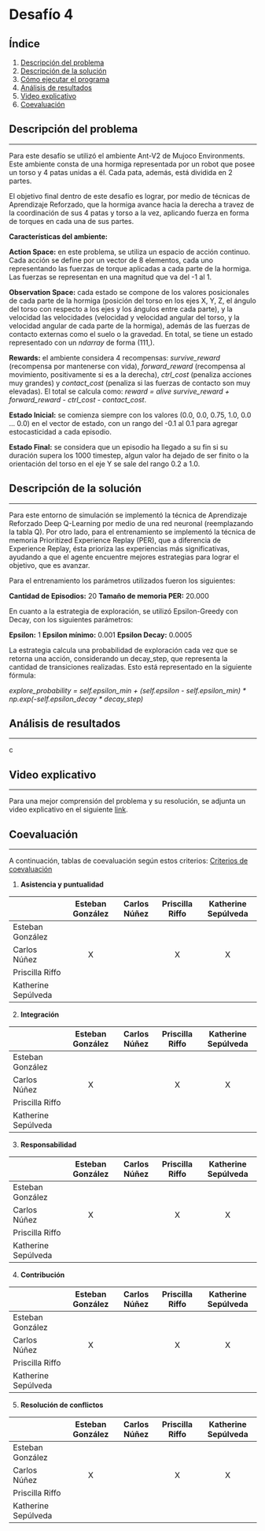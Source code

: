 # Desafío 4
## Índice
1. [Descripción del problema](#descripción-del-problema)
2. [Descripción de la solución](#descripción-de-la-solución)
3. [Cómo ejecutar el programa](#cómo-ejecutar-el-programa)
4. [Análisis de resultados](#análisis-de-resultados)
5. [Video explicativo](#video-explicativo)
6. [Coevaluación](#coevaluación)
## Descripción del problema
***
Para este desafío se utilizó el ambiente Ant-V2 de Mujoco Environments. Este ambiente consta de una hormiga representada por un robot que posee un torso y 4 patas unidas a él. Cada pata, además, está dividida en 2 partes.

El objetivo final dentro de este desafío es lograr, por medio de técnicas de Aprendizaje Reforzado, que la hormiga avance hacia la derecha a travez de la coordinación de sus 4 patas y torso a la vez, aplicando fuerza en forma de torques en cada una de sus partes.

**Características del ambiente:**

**Action Space:** en este problema, se utiliza un espacio de acción continuo. Cada acción se define por un vector de 8 elementos, cada uno representando las fuerzas de torque aplicadas a cada parte de la hormiga. Las fuerzas se representan en una magnitud que va del -1 al 1.

**Observation Space:** cada estado se compone de los valores posicionales de cada parte de la hormiga (posición del torso en los ejes X, Y, Z, el ángulo del torso con respecto a los ejes y los ángulos entre cada parte), y la velocidad las velocidades (velocidad y velocidad angular del torso, y la velocidad angular de cada parte de la hormiga), además de las fuerzas de contacto externas como el suelo o la gravedad. En total, se tiene un estado representado con un *ndarray* de forma (111,).

**Rewards:** el ambiente considera 4 recompensas: *survive_reward* (recompensa por mantenerse con vida), *forward_reward* (recompensa al movimiento, positivamente si es a la derecha), *ctrl_cost* (penaliza acciones muy grandes) y *contact_cost* (penaliza si las fuerzas de contacto son muy elevadas). El total se calcula como: *reward = alive survive_reward + forward_reward - ctrl_cost - contact_cost*.

**Estado Inicial:** se comienza siempre con los valores (0.0, 0.0, 0.75, 1.0, 0.0 … 0.0) en el vector de estado, con un rango del -0.1 al 0.1 para agregar estocasticidad a cada episodio.

**Estado Final:** se considera que un episodio ha llegado a su fin si su duración supera los 1000 timestep, algun valor ha dejado de ser finito o la orientación del torso en el eje Y se sale del rango 0.2 a 1.0.

## Descripción de la solución
***
Para este entorno de simulación se implementó la técnica de Aprendizaje Reforzado Deep Q-Learning por medio de una red neuronal (reemplazando la tabla Q). Por otro lado, para el entrenamiento se implementó la técnica de memoria Prioritized Experience Replay (PER), que a diferencia de Experience Replay, ésta prioriza las experiencias más significativas, ayudando a que el agente encuentre mejores estrategias para lograr el objetivo, que es avanzar.

Para el entrenamiento los parámetros utilizados fueron los siguientes:

**Cantidad de Episodios:** 20
**Tamaño de memoria PER:** 20.000

En cuanto a la estrategia de exploración, se utilizó Epsilon-Greedy con Decay, con los siguientes parámetros:

**Epsilon:** 1
**Epsilon mínimo:** 0.001
**Epsilon Decay:** 0.0005

La estrategia calcula una probabilidad de exploración cada vez que se retorna una acción, considerando un decay_step, que representa la cantidad de transiciones realizadas. Esto está representado en la siguiente fórmula:

_explore_probability = self.epsilon_min + (self.epsilon - self.epsilon_min) * np.exp(-self.epsilon_decay * decay_step)_
## Análisis de resultados
***
c
## Video explicativo
***
Para una mejor comprensión del problema y su resolución, se adjunta un video explicativo en el siguiente [link]().
## Coevaluación
***
A continuación, tablas de coevaluación según estos criterios: [Criterios de coevaluación](https://docs.google.com/document/d/1YSba-KNP-ReP_TJePQkCHXJ1x4_MtOizQPIrNnriZbw/edit#)
1. **Asistencia y puntualidad**

|                     | Esteban González | Carlos Núñez | Priscilla Riffo | Katherine Sepúlveda |
| ------------------- | :--------------: | :----------: | :-------------: | :-----------------: |
| Esteban González    | | | | |
| Carlos Núñez        |X| |X|X|
| Priscilla Riffo     | | | | |
| Katherine Sepúlveda | | | | |
2. **Integración**

|                     | Esteban González | Carlos Núñez | Priscilla Riffo | Katherine Sepúlveda |
| ------------------- | :--------------: | :----------: | :-------------: | :-----------------: |
| Esteban González    | | | | |
| Carlos Núñez        |X| |X|X|
| Priscilla Riffo     | | | | |
| Katherine Sepúlveda | | | | |
3. **Responsabilidad**

|                     | Esteban González | Carlos Núñez | Priscilla Riffo | Katherine Sepúlveda |
| ------------------- | :--------------: | :----------: | :-------------: | :-----------------: |
| Esteban González    | | | | |
| Carlos Núñez        |X| |X|X|
| Priscilla Riffo     | | | | |
| Katherine Sepúlveda | | | | |
4. **Contribución**

|                     | Esteban González | Carlos Núñez | Priscilla Riffo | Katherine Sepúlveda |
| ------------------- | :--------------: | :----------: | :-------------: | :-----------------: |
| Esteban González    | | | | |
| Carlos Núñez        |X| |X|X|
| Priscilla Riffo     | | | | |
| Katherine Sepúlveda | | | | |
5. **Resolución de conflictos**

|                     | Esteban González | Carlos Núñez | Priscilla Riffo | Katherine Sepúlveda |
| ------------------- | :--------------: | :----------: | :-------------: | :-----------------: |
| Esteban González    | | | | |
| Carlos Núñez        |X| |X|X|
| Priscilla Riffo     | | | | |
| Katherine Sepúlveda | | | | |
